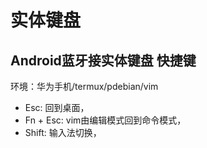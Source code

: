 # 实体键盘

## Android蓝牙接实体键盘 快捷键

环境：华为手机/termux/pdebian/vim

- Esc: 回到桌面，
- Fn + Esc: vim由编辑模式回到命令模式，
- Shift: 输入法切换，


